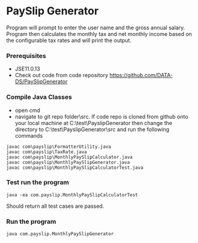 # PaySlip Generator
Program will prompt to enter the user name and the gross annual salary.
Program then calculates the monthly tax and net monthly income based on the configurable tax rates and will print the output.

### Prerequisites
- JSE11.0.13 
- Check out code from code repository https://github.com/DATA-DS/PaySlipGenerator

### Compile Java Classes
- open cmd
- navigate to git repo folder\src.
 If code repo is cloned from github onto your local machine at C:\test\PayslipGenerator then change the directory to C:\test\PayslipGenerator\src and run the following commands
```
javac com\payslip\FormatterUtility.java
javac com\payslip\TaxRate.java
javac com\payslip\MonthlyPaySlipCalculator.java
javac com\payslip\MonthlyPaySlipGenerator.java
javac com\payslip\MonthlyPaySlipCalculatorTest.java
```

### Test run the program
```
java -ea com.payslip.MonthlyPaySlipCalculatorTest
```
Should return all test cases are passed.

### Run the program
```
java com.payslip.MonthlyPaySlipGenerator
```



